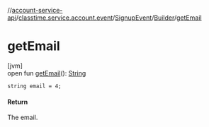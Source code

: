 //[account-service-api](../../../../index.md)/[classtime.service.account.event](../../index.md)/[SignupEvent](../index.md)/[Builder](index.md)/[getEmail](get-email.md)

# getEmail

[jvm]\
open fun [getEmail](get-email.md)(): [String](https://docs.oracle.com/javase/8/docs/api/java/lang/String.html)

`string email = 4;`

#### Return

The email.
